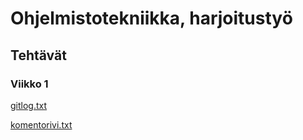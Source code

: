 # Ohjelmistotekniikka, harjoitustyö

## Tehtävät

### Viikko 1

[gitlog.txt](https://github.com/maijams/ot-harjoitustyo/blob/main/laskarit/viikko1/gitlog.txt)

[komentorivi.txt](https://github.com/maijams/ot-harjoitustyo/blob/main/laskarit/viikko1/komentorivi.txt)
